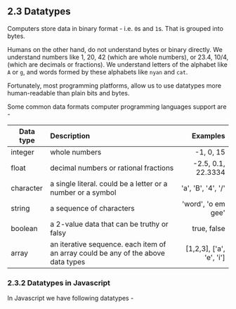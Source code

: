 ## 2.3 Datatypes

Computers store data in binary format - i.e. `0`s and `1`s.
That is grouped into bytes.

Humans on the other hand, do not understand bytes or binary directly. We
understand numbers like 1, 20, 42 (which are whole numbers), or 23.4, 10/4,
(which are decimals or fractions). We understand letters of the alphabet like
`A` or `g`, and words formed by these alphabets like `nyan` and `cat`.

Fortunately, most programming platforms, allow us to use datatypes more human-readable
than plain bits and bytes.

Some common data formats computer programming languages support are -

| Data type |                                     Description                                     |                 Examples |
|-----------|:------------------------------------------------------------------------------------|-------------------------:|
| integer   |                                    whole numbers                                    |                -1, 0, 15 |
| float     |                        decimal numbers or rational  fractions                       |       -2.5, 0.1, 22.3334 |
| character |             a single literal. could be a letter  or a number or a symbol            |       'a', 'B', '4', '/' |
| string    |                               a sequence of characters                              |       'word', 'o em gee' |
| boolean   |                     a 2-value data that can be  truthy or falsy                     |              true, false |
| array     | an iterative sequence.  each item of an array could be any  of the above data types | [1,2,3], ['a', 'e', 'i'] |

### 2.3.2 Datatypes in Javascript

In Javascript we have following datatypes -
